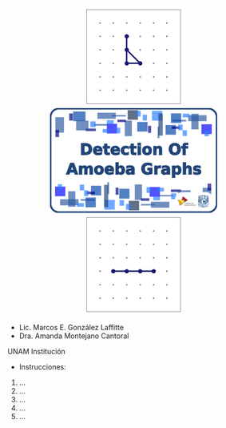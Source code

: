 <p align="center">
  <img src="./6_Readme_Pics/C3.gif" width="200"/><img src="./6_Readme_Pics/RepoTitle.svg" width="335"/><img src="./6_Readme_Pics/P4.gif" width="200"/>
</p>



- Lic. Marcos E. González Laffitte
- Dra. Amanda Montejano Cantoral


UNAM
Institución



* Instrucciones:
1. ...
2. ...
3. ...
4. ...
5. ...